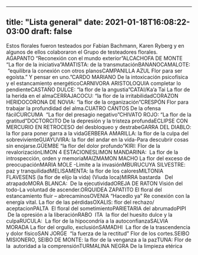 
---
title: "Lista general"
date: 2021-01-18T16:08:22-03:00
draft: false
--- 
        

 


Estos florales fueron testeados por Fabian Bachmann, Karen Ryberg y en algunos de ellos colaboraron el Grupo de testeadores florales.  
AGAPANTO “Reconexión con el mundo exterior”ALCACHOFA DE MONTE “La flor de la iniciativa”AMATISTA: de la transmutaciónBANANOCAMALOTE:  “equilibra la conexión con otros planosCAMPANILLA AZUL Flor para ser egoísta.” Y pensar en uno.”CARDO MARIANO De la intoxicación psicofísica y el estancamiento energéticoCARNIVORA ARISTOLOQUIA completar lo pendienteCASTAÑO DULCE: “la flor de la angustia”CATAI/Ka’a Tai La flor de la herida en el almaCERRAJACOCU: “la flor de la irritabilidadCORAZON HERIDOCORONA DE NOVIA: “la flor de la organización”CRESPÓN Flor para trabajar la profundidad del alma.CUATRO CANTOS De la ofensa fácilCURCUMA  “La flor del presagio negativo”CHIVATO ROJO: “La flor de la gratitud”DOCTORCITO De la depresión y la tristeza profundaECLIPSE CON MERCURIO EN RETROCESO del desbloqueo y destrabeGARRA DEL DIABLO: la flor para poner garra a la vidaGERBERA AMARILLA: la flor de la culpa del sobrevivienteGUAYUVIRA: la flor del andar en la vida-Para descubrir cosas sin enojarse.GÛEMBE “la flor del dolor profundo”KIRI: Flor de la revalorizaciónLIMON 4 ESTACIONESLIMON MANDARINA:  La flor de la introspección, orden y memoriaMAIZMAMON MACHO La flor del exceso de preocupaciónMARIA MOLE -Limite a la invasiónMBURUCUYA SILVESTRE: paz y tranquilidadMELISAMENTA: la flor de los caloresMILTONIA FLAVESENS (la flor de elijo la vida) (Viuda loca)MIRRA bastarda   Del atrapadoMORA BLANCA:  De la ejecutividadOREJA DE RATON Visión del todo-La voluntad de ascender.ORQUIDEA ZAPATITO El floral del estancamiento fluir – abrecaminosOVENIA “Hacedlo ya” Re conexión con la energía vital. La flor de las pérdidasOXALIS: flor del rechazo/ aceptacionPALTA  El floral del sometimientoPARIETARIA del abrumadoPIPI  De la opresión a la liberaciónRABO  ITA  la flor del huesito dulce y la culpaRUCULA:  La flor de la hipocondría a la autoconfianzaSALVIA MORADA La flor del orgullo, exclusiónSAMADHI  La flor de la trascendencia y dolor físicoSAN JORGE  “la fuerza de la rectitud” Flor de los cortes.SEIBO MISIONERO, SEIBO DE MONTE: la flor de la venganza a la pazTUNA: Flor de la  autoridad a la comprensiónTURMALINA NEGRA De la limpieza etérica   



